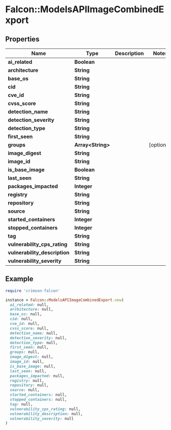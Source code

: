 # Falcon::ModelsAPIImageCombinedExport

## Properties

| Name | Type | Description | Notes |
| ---- | ---- | ----------- | ----- |
| **ai_related** | **Boolean** |  |  |
| **architecture** | **String** |  |  |
| **base_os** | **String** |  |  |
| **cid** | **String** |  |  |
| **cve_id** | **String** |  |  |
| **cvss_score** | **String** |  |  |
| **detection_name** | **String** |  |  |
| **detection_severity** | **String** |  |  |
| **detection_type** | **String** |  |  |
| **first_seen** | **String** |  |  |
| **groups** | **Array&lt;String&gt;** |  | [optional] |
| **image_digest** | **String** |  |  |
| **image_id** | **String** |  |  |
| **is_base_image** | **Boolean** |  |  |
| **last_seen** | **String** |  |  |
| **packages_impacted** | **Integer** |  |  |
| **registry** | **String** |  |  |
| **repository** | **String** |  |  |
| **source** | **String** |  |  |
| **started_containers** | **Integer** |  |  |
| **stopped_containers** | **Integer** |  |  |
| **tag** | **String** |  |  |
| **vulnerability_cps_rating** | **String** |  |  |
| **vulnerability_description** | **String** |  |  |
| **vulnerability_severity** | **String** |  |  |

## Example

```ruby
require 'crimson-falcon'

instance = Falcon::ModelsAPIImageCombinedExport.new(
  ai_related: null,
  architecture: null,
  base_os: null,
  cid: null,
  cve_id: null,
  cvss_score: null,
  detection_name: null,
  detection_severity: null,
  detection_type: null,
  first_seen: null,
  groups: null,
  image_digest: null,
  image_id: null,
  is_base_image: null,
  last_seen: null,
  packages_impacted: null,
  registry: null,
  repository: null,
  source: null,
  started_containers: null,
  stopped_containers: null,
  tag: null,
  vulnerability_cps_rating: null,
  vulnerability_description: null,
  vulnerability_severity: null
)
```

